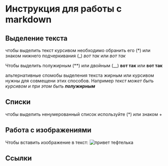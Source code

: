 # Инструкция для работы с markdown

## Выделение текста
чтобы выделить текст курсивом необходимо обранить его (*) или знаком нижнего подчеркивания (_) *вот так* или _вот так_

Чтобы выделить полужирным (**) или двойным (__) **вот так** или __вот так__

альтернативные спомобы выделения текста жирным или курсивом нужны для совмещени этих способов. Например _текст может быть курсивом и при этом быть **полужирным**_
## Списки
чтобы выделить ненумерованный список используйте (*) или знаком +
## Работа с изображениями

Чтобы вставить изображение в текст:
![привет тефтелька](image1.png)

## Ссылки

##
##
##
